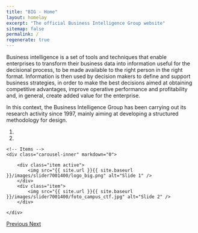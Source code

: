 ```yaml
---
title: "BIG - Home"
layout: homelay
excerpt: "The official Business Intelligence Group website"
sitemap: false
permalink: /
regenerate: true
---
```


Business intelligence is a set of tools and techniques that enable enterprises to transform their business data into information useful for the decisional process, to be made available to the right person in the right format. Information is then used by decision makers to define and support business strategies, in order to make the best decisions aimed at obtaining competitive advantages, improve operative performance and profitability and, in general, create added value for the enterprise.

In this context, the Business Intelligence Group has been carrying out its research activity since 1997, mainly aiming at developing a structured methodology for design.

<div markdown="0" id="carousel" class="carousel slide" data-ride="carousel" data-interval="5000" data-pause="hover" >
    <!-- Menu -->
    <ol class="carousel-indicators">
        <li data-target="#carousel" data-slide-to="0" class="active"></li>
        <li data-target="#carousel" data-slide-to="1"></li>
    </ol>

    <!-- Items -->
    <div class="carousel-inner" markdown="0">

        <div class="item active">
            <img src="{{ site.url }}{{ site.baseurl }}/images/slider7001400/logo_big.png" alt="Slide 1" />
        </div>
        <div class="item">
            <img src="{{ site.url }}{{ site.baseurl }}/images/slider7001400/foto_campus_ctf.jpg" alt="Slide 2" />
        </div>
        
    </div>
  <a class="left carousel-control" href="#carousel" role="button" data-slide="prev">
    <span class="glyphicon glyphicon-chevron-left" aria-hidden="true"></span>
    <span class="sr-only">Previous</span>
  </a>
  <a class="right carousel-control" href="#carousel" role="button" data-slide="next">
    <span class="glyphicon glyphicon-chevron-right" aria-hidden="true"></span>
    <span class="sr-only">Next</span>
  </a>
</div>

